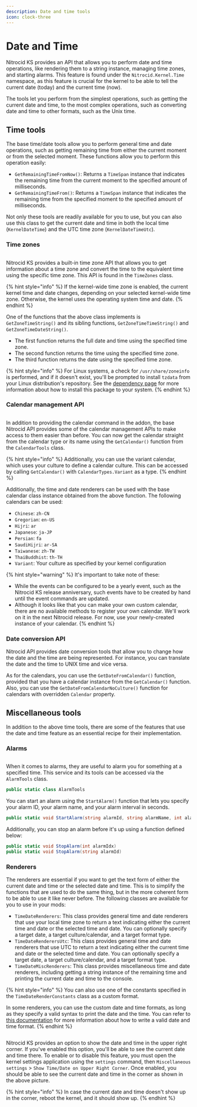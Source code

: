```yaml
---
description: Date and time tools
icon: clock-three
---
```


# Date and Time

Nitrocid KS provides an API that allows you to perform date and time operations, like rendering them to a string instance, managing time zones, and starting alarms. This feature is found under the `Nitrocid.Kernel.Time` namespace, as this feature is crucial for the kernel to be able to tell the current date (today) and the current time (now).

The tools let you perform from the simplest operations, such as getting the current date and time, to the most complex operations, such as converting date and time to other formats, such as the Unix time.

## Time tools

The base time/date tools allow you to perform general time and date operations, such as getting remaining time from either the current moment or from the selected moment. These functions allow you to perform this operation easily:

* `GetRemainingTimeFromNow()`: Returns a `TimeSpan` instance that indicates the remaining time from the current moment to the specified amount of milliseconds.
* `GetRemainingTimeFrom()`: Returns a `TimeSpan` instance that indicates the remaining time from the specified moment to the specified amount of milliseconds.

Not only these tools are readily available for you to use, but you can also use this class to get the current date and time in both the local time (`KernelDateTime`) and the UTC time zone (`KernelDateTimeUtc`).

### Time zones

<figure><img src="../../../.gitbook/assets/144-wcsaver.png" alt=""><figcaption></figcaption></figure>

Nitrocid KS provides a built-in time zone API that allows you to get information about a time zone and convert the time to the equivalent time using the specific time zone. This API is found in the `TimeZones` class.

{% hint style="info" %}
If the kernel-wide time zone is enabled, the current kernel time and date changes, depending on your selected kernel-wide time zone. Otherwise, the kernel uses the operating system time and date.
{% endhint %}

One of the functions that the above class implements is `GetZoneTimeString()` and its sibling functions, `GetZoneTimeTimeString()` and `GetZoneTimeDateString()`.

* The first function returns the full date and time using the specified time zone.
* The second function returns the time using the specified time zone.
* The third function returns the date using the specified time zone.

{% hint style="info" %}
For Linux systems, a check for `/usr/share/zoneinfo` is performed, and if it doesn't exist, you'll be prompted to install `tzdata` from your Linux distribution's repository. See the [dependency page](../../../installation-and-maintenance/dependency-information.md) for more information about how to install this package to your system.
{% endhint %}

### Calendar management API

<figure><img src="../../../.gitbook/assets/025-calendar.png" alt=""><figcaption></figcaption></figure>

In addition to providing the calendar command in the addon, the base Nitrocid API provides some of the calendar management APIs to make access to them easier than before. You can now get the calendar straight from the calendar type or its name using the `GetCalendar()` function from the `CalendarTools` class.

{% hint style="info" %}
Additionally, you can use the variant calendar, which uses your culture to define a calendar culture. This can be accessed by calling `GetCalendar()` with `CalendarTypes.Variant` as a type.
{% endhint %}

Additionally, the time and date renderers can be used with the base calendar class instance obtained from the above function. The following calendars can be used:

* `Chinese`: `zh-CN`
* `Gregorian`: `en-US`
* `Hijri`: `ar`
* `Japanese`: `ja-JP`
* `Persian`: `fa`
* `SaudiHijri`: `ar-SA`
* `Taiwanese`: `zh-TW`
* `ThaiBuddhist`: `th-TH`
* `Variant`: Your culture as specified by your kernel configuration

{% hint style="warning" %}
It's important to take note of these:

* While the events can be configured to be a yearly event, such as the Nitrocid KS release anniversary, such events have to be created by hand until the event commands are updated.
* Although it looks like that you can make your own custom calendar, there are no available methods to register your own calendar. We'll work on it in the next Nitrocid release. For now, use your newly-created instance of your calendar.
{% endhint %}

### Date conversion API

Nitrocid API provides date conversion tools that allow you to change how the date and the time are being represented. For instance, you can translate the date and the time to UNIX time and vice versa.

As for the calendars, you can use the `GetDateFromCalendar()` function, provided that you have a calendar instance from the `GetCalendar()` function. Also, you can use the `GetDateFromCalendarNoCulture()` function for calendars with overridden `Calendar` property.

## Miscellaneous tools

In addition to the above time tools, there are some of the features that use the date and time feature as an essential recipe for their implementation.

### Alarms

<figure><img src="../../../.gitbook/assets/024-caffeine.png" alt=""><figcaption></figcaption></figure>

When it comes to alarms, they are useful to alarm you for something at a specified time. This service and its tools can be accessed via the `AlarmTools` class.

```csharp
public static class AlarmTools
```

You can start an alarm using the `StartAlarm()` function that lets you specify your alarm ID, your alarm name, and your alarm interval in seconds.

```csharp
public static void StartAlarm(string alarmId, string alarmName, int alarmValue)
```

Additionally, you can stop an alarm before it's up using a function defined below:

```csharp
public static void StopAlarm(int alarmIdx)
public static void StopAlarm(string alarmId)
```

### Renderers

The renderers are essential if you want to get the text form of either the current date and time or the selected date and time. This is to simplify the functions that are used to do the same thing, but in the more coherent form to be able to use it like never before. The following classes are available for you to use in your mods:

* `TimeDateRenderers`: This class provides general time and date renderers that use your local time zone to return a text indicating either the current time and date or the selected time and date. You can optionally specify a target date, a target culture/calendar, and a target format type.
* `TimeDateRenderersUtc`: This class provides general time and date renderers that use UTC to return a text indicating either the current time and date or the selected time and date. You can optionally specify a target date, a target culture/calendar, and a target format type.
* `TimeDateMiscRenderers`: This class provides miscellaneous time and date renderers, including getting a string instance of the remaining time and printing the current date and time to the console.

{% hint style="info" %}
You can also use one of the constants specified in the `TimeDateRenderConstants` class as a custom format.

In some renderers, you can use the custom date and time formats, as long as they specify a valid syntax to print the date and the time. You can refer to [this documentation](https://learn.microsoft.com/en-us/dotnet/standard/base-types/standard-date-and-time-format-strings) for more information about how to write a valid date and time format.
{% endhint %}

<figure><img src="../../../.gitbook/assets/145-corner.png" alt=""><figcaption></figcaption></figure>

Nitrocid KS provides an option to show the date and time in the upper right corner. If you've enabled this option, you'll be able to see the current date and time there. To enable or to disable this feature, you must open the kernel settings application using the `settings` command, then `Miscellaneous settings` > `Show Time/Date on Upper Right Corner`. Once enabled, you should be able to see the current date and time in the corner as shown in the above picture.

{% hint style="info" %}
In case the current date and time doesn't show up in the corner, reboot the kernel, and it should show up.
{% endhint %}

